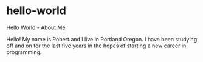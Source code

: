 # hello-world
Hello World - About Me

Hello! My name is Robert and I live in Portland Oregon. I have been studying off and on for the last five years in the hopes of starting a new career in programming.



